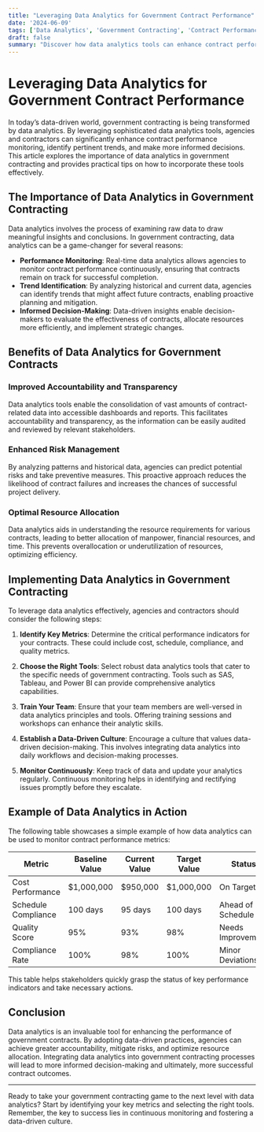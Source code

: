 ```yaml
---
title: "Leveraging Data Analytics for Government Contract Performance"
date: '2024-06-09'
tags: ['Data Analytics', 'Government Contracting', 'Contract Performance', 'Decision-Making', 'Monitoring', 'Trends', 'Procurement', 'Technology']
draft: false
summary: "Discover how data analytics tools can enhance contract performance monitoring, identify trends, and improve decision-making processes in government contracting."
---
```


# Leveraging Data Analytics for Government Contract Performance

In today’s data-driven world, government contracting is being transformed by data analytics. By leveraging sophisticated data analytics tools, agencies and contractors can significantly enhance contract performance monitoring, identify pertinent trends, and make more informed decisions. This article explores the importance of data analytics in government contracting and provides practical tips on how to incorporate these tools effectively.

## The Importance of Data Analytics in Government Contracting

Data analytics involves the process of examining raw data to draw meaningful insights and conclusions. In government contracting, data analytics can be a game-changer for several reasons:

- **Performance Monitoring**: Real-time data analytics allows agencies to monitor contract performance continuously, ensuring that contracts remain on track for successful completion.
- **Trend Identification**: By analyzing historical and current data, agencies can identify trends that might affect future contracts, enabling proactive planning and mitigation.
- **Informed Decision-Making**: Data-driven insights enable decision-makers to evaluate the effectiveness of contracts, allocate resources more efficiently, and implement strategic changes.

## Benefits of Data Analytics for Government Contracts

### Improved Accountability and Transparency

Data analytics tools enable the consolidation of vast amounts of contract-related data into accessible dashboards and reports. This facilitates accountability and transparency, as the information can be easily audited and reviewed by relevant stakeholders.

### Enhanced Risk Management

By analyzing patterns and historical data, agencies can predict potential risks and take preventive measures. This proactive approach reduces the likelihood of contract failures and increases the chances of successful project delivery.

### Optimal Resource Allocation

Data analytics aids in understanding the resource requirements for various contracts, leading to better allocation of manpower, financial resources, and time. This prevents overallocation or underutilization of resources, optimizing efficiency.

## Implementing Data Analytics in Government Contracting

To leverage data analytics effectively, agencies and contractors should consider the following steps:

1. **Identify Key Metrics**: Determine the critical performance indicators for your contracts. These could include cost, schedule, compliance, and quality metrics.

2. **Choose the Right Tools**: Select robust data analytics tools that cater to the specific needs of government contracting. Tools such as SAS, Tableau, and Power BI can provide comprehensive analytics capabilities.

3. **Train Your Team**: Ensure that your team members are well-versed in data analytics principles and tools. Offering training sessions and workshops can enhance their analytic skills.

4. **Establish a Data-Driven Culture**: Encourage a culture that values data-driven decision-making. This involves integrating data analytics into daily workflows and decision-making processes.

5. **Monitor Continuously**: Keep track of data and update your analytics regularly. Continuous monitoring helps in identifying and rectifying issues promptly before they escalate.

## Example of Data Analytics in Action

The following table showcases a simple example of how data analytics can be used to monitor contract performance metrics:

| Metric             | Baseline Value | Current Value | Target Value | Status        |
|--------------------|----------------|---------------|--------------|---------------|
| Cost Performance   | $1,000,000     | $950,000      | $1,000,000   | On Target     |
| Schedule Compliance| 100 days       | 95 days       | 100 days     | Ahead of Schedule|
| Quality Score      | 95%            | 93%           | 98%          | Needs Improvement|
| Compliance Rate    | 100%           | 98%           | 100%         | Minor Deviations |

This table helps stakeholders quickly grasp the status of key performance indicators and take necessary actions.

## Conclusion

Data analytics is an invaluable tool for enhancing the performance of government contracts. By adopting data-driven practices, agencies can achieve greater accountability, mitigate risks, and optimize resource allocation. Integrating data analytics into government contracting processes will lead to more informed decision-making and ultimately, more successful contract outcomes.

---

Ready to take your government contracting game to the next level with data analytics? Start by identifying your key metrics and selecting the right tools. Remember, the key to success lies in continuous monitoring and fostering a data-driven culture.
```

